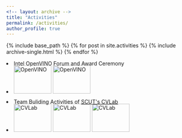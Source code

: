 ```yaml
--- 
<!-- layout: archive -->
title: "Activities" 
permalink: /activities/ 
author_profile: true 
--- 
```

{% include base_path %} 
{% for post in site.activities %} 
{% include archive-single.html %} 
{% endfor %}

<div>
<p>
<li style="margin-top: 0px">Intel OpenVINO Forum and Award Ceremony</li><br>
<li style="margin-top: -20px">
	<a target="_blank" href="https://yongtuoliu.github.io/images/pic/jishi_1.jpg"><img src="https://yongtuoliu.github.io/images/pic_resized/jishi_1_re.jpg" alt="OpenVINO" width="100px" height="75px"></a>
	<a target="_blank" href="https://yongtuoliu.github.io/images/pic/jishi_2.jpg"><img src="https://yongtuoliu.github.io/images/pic_resized/jishi_2_re.jpg" alt="OpenVINO" width="100px" height="75px"></a>
</li>

<li list-style:none; style="margin-top: 10px">Team Buliding Activities of <a href="http://www.shengfenghe.com/group/">SCUT's CVLab</a></li><br>
<li style="margin-top: -20px">
	<a target="_blank" href="https://yongtuoliu.github.io/images/pic/snow.jpg"><img src="https://yongtuoliu.github.io/images/pic_resized/snow_re.jpg" alt="CVLab" width="100px" height="75px"></a>
	<a target="_blank" href="https://yongtuoliu.github.io/images/pic/cs_3.jpg"><img src="https://yongtuoliu.github.io/images/pic_resized/cs_3_re.jpg" alt="CVLab" width="100px" height="75px"></a>
	<a target="_blank" href="https://yongtuoliu.github.io/images/pic/dine.jpg"><img src="https://yongtuoliu.github.io/images/pic_resized/dine_re.jpg" alt="CVLab" width="100px" height="75px"></a>
</li>
</p>
</div>
